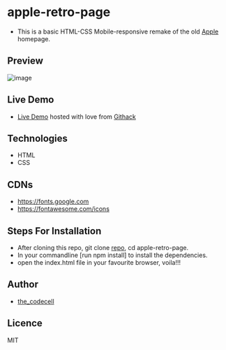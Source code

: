 # apple-retro-page

- This is a basic HTML-CSS Mobile-responsive remake of the old [Apple](https://web.archive.org/web/20140228164946/http://www.apple.com/) homepage.

## Preview
![image](https://user-images.githubusercontent.com/46686100/70787952-1b601800-1d90-11ea-8e66-5d91f7e0bcd3.png)

## Live Demo
- [Live Demo](https://rawcdn.githack.com/codecell/apple-retro-page/28d1ae030d9a1ba9d6092dbd33d17ebaad1e84a8/index.html) hosted with love from [Githack](https://raw.githack.com.com)


## Technologies
- HTML
- CSS

## CDNs
- https://fonts.google.com
- https://fontawesome.com/icons

## Steps For Installation
- After cloning this repo, git clone [repo](https://github.com/codecell/apple-retro-page.git), cd apple-retro-page.
- In your commandline [run npm install] to install the dependencies.
- open the index.html file in your favourite browser, voila!!!

## Author
- [the_codecell](https://twitter.com/)

## Licence
MIT